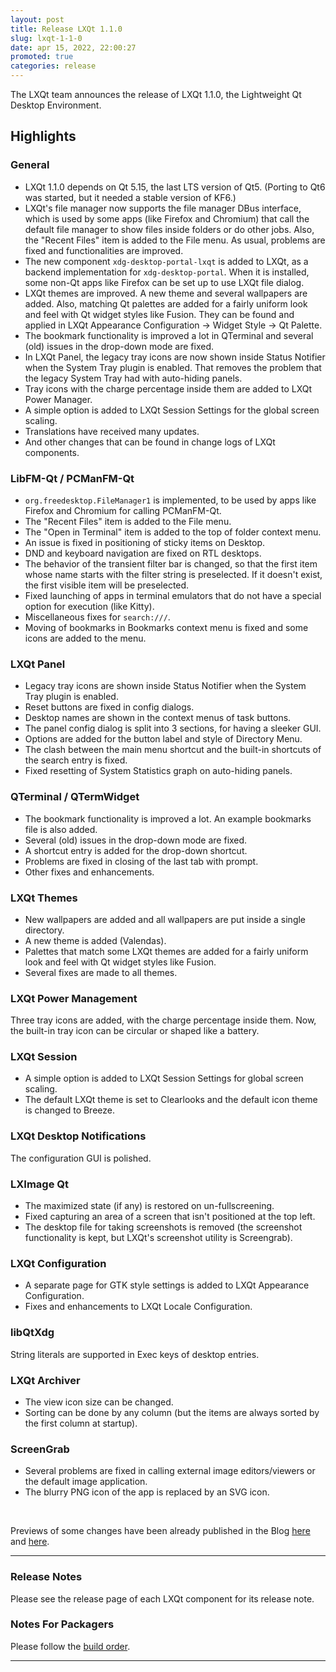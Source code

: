 ```yaml
---
layout: post
title: Release LXQt 1.1.0
slug: lxqt-1-1-0
date: apr 15, 2022, 22:00:27
promoted: true
categories: release
---
```


The LXQt team announces the release of LXQt 1.1.0, the Lightweight Qt Desktop Environment.

## Highlights

### General

 * LXQt 1.1.0 depends on Qt 5.15, the last LTS version of Qt5. (Porting to Qt6 was started, but it needed a stable version of KF6.)
 * LXQt's file manager now supports the file manager DBus interface, which is used by some apps (like Firefox and Chromium) that call the default file manager to show files inside folders or do other jobs. Also, the "Recent Files" item is added to the File menu. As usual, problems are fixed and functionalities are improved.
 * The new component `xdg-desktop-portal-lxqt` is added to LXQt, as a backend implementation for `xdg-desktop-portal`. When it is installed, some non-Qt apps like Firefox can be set up to use LXQt file dialog.
 * LXQt themes are improved. A new theme and several wallpapers are added. Also, matching Qt palettes are added for a fairly uniform look and feel with Qt widget styles like Fusion. They can be found and applied in LXQt Appearance Configuration → Widget Style → Qt Palette.
 * The bookmark functionality is improved a lot in QTerminal and several (old) issues in the drop-down mode are fixed.
 * In LXQt Panel, the legacy tray icons are now shown inside Status Notifier when the System Tray plugin is enabled. That removes the problem that the legacy System Tray had with auto-hiding panels.
 * Tray icons with the charge percentage inside them are added to LXQt Power Manager.
 * A simple option is added to LXQt Session Settings for the global screen scaling.
 * Translations have received many updates.
 * And other changes that can be found in change logs of LXQt components.

### LibFM-Qt / PCManFM-Qt

 * `org.freedesktop.FileManager1` is implemented, to be used by apps like Firefox and Chromium for calling PCManFM-Qt.
 * The "Recent Files" item is added to the File menu.
 * The "Open in Terminal" item is added to the top of folder context menu.
 * An issue is fixed in positioning of sticky items on Desktop.
 * DND and keyboard navigation are fixed on RTL desktops.
 * The behavior of the transient filter bar is changed, so that the first item whose name starts with the filter string is preselected. If it doesn't exist, the first visible item will be preselected.
 * Fixed launching of apps in terminal emulators that do not have a special option for execution (like Kitty).
 * Miscellaneous fixes for `search:///`.
 * Moving of bookmarks in Bookmarks context menu is fixed and some icons are added to the menu.

### LXQt Panel

 * Legacy tray icons are shown inside Status Notifier when the System Tray plugin is enabled.
 * Reset buttons are fixed in config dialogs.
 * Desktop names are shown in the context menus of task buttons.
 * The panel config dialog is split into 3 sections, for having a sleeker GUI.
 * Options are added for the button label and style of Directory Menu.
 * The clash between the main menu shortcut and the built-in shortcuts of the search entry is fixed.
 * Fixed resetting of System Statistics graph on auto-hiding panels.

### QTerminal / QTermWidget

 * The bookmark functionality is improved a lot. An example bookmarks file is also added.
 * Several (old) issues in the drop-down mode are fixed.
 * A shortcut entry is added for the drop-down shortcut.
 * Problems are fixed in closing of the last tab with prompt.
 * Other fixes and enhancements.

### LXQt Themes

 * New wallpapers are added and all wallpapers are put inside a single directory.
 * A new theme is added (Valendas).
 * Palettes that match some LXQt themes are added for a fairly uniform look and feel with Qt widget styles like Fusion.
 * Several fixes are made to all themes.

### LXQt Power Management

Three tray icons are added, with the charge percentage inside them. Now, the built-in tray icon can be circular or shaped like a battery.

### LXQt Session

 * A simple option is added to LXQt Session Settings for global screen scaling.
 * The default LXQt theme is set to Clearlooks and the default icon theme is changed to Breeze.

### LXQt Desktop Notifications

The configuration GUI is polished.

### LXImage Qt

 * The maximized state (if any) is restored on un-fullscreening.
 * Fixed capturing an area of a screen that isn't positioned at the top left.
 * The desktop file for taking screenshots is removed (the screenshot functionality is kept, but LXQt's screenshot utility is Screengrab).

### LXQt Configuration

 * A separate page for GTK style settings is added to LXQt Appearance Configuration.
 * Fixes and enhancements to LXQt Locale Configuration.

### libQtXdg

String literals are supported in Exec keys of desktop entries.

### LXQt Archiver

 * The view icon size can be changed.
 * Sorting can be done by any column (but the items are always sorted by the first column at startup).

### ScreenGrab

 * Several problems are fixed in calling external image editors/viewers or the default image application.
 * The blurry PNG icon of the app is replaced by an SVG icon.

 <br/>

Previews of some changes have been already published in the Blog [here](https://lxqt-project.org/blog/2022/02/14/lxqt-1.1.0-preview/) and [here](https://lxqt-project.org/blog/2022/03/31/lxqt-1.1.0-preview-second-part/).

<hr/>

### Release Notes

Please see the release page of each LXQt component for its release note.

### Notes For Packagers

Please follow the [build order](https://github.com/lxqt/lxqt/wiki/How-To-Release-A-New-Version-of-LXQt).

----
